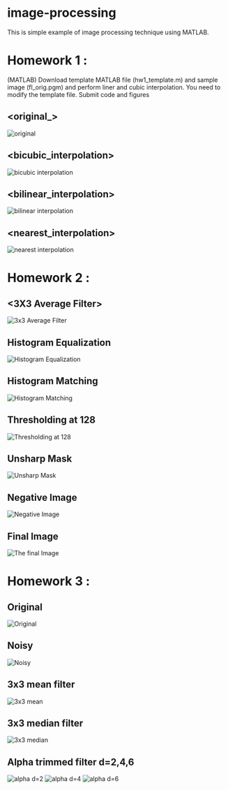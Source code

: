 # image-processing
This is simple example of image processing technique using MATLAB.

# Homework 1 : 

(MATLAB) Download template MATLAB file (hw1_template.m) and sample image
(fl_orig.pgm) and perform liner and cubic interpolation. You need to modify the
template file. Submit code and figures

## <original_>
![original](https://user-images.githubusercontent.com/70814964/93469591-ad9ed900-f92b-11ea-88c1-9df6e168c6ce.PNG)

## <bicubic_interpolation>
![bicubic interpolation](https://user-images.githubusercontent.com/70814964/93469593-ad9ed900-f92b-11ea-9eb6-1474b6a7533f.PNG)

## <bilinear_interpolation>
![bilinear interpolation](https://user-images.githubusercontent.com/70814964/93469595-ae376f80-f92b-11ea-8522-a9610d94b1c3.PNG)

## <nearest_interpolation>
![nearest interpolation](https://user-images.githubusercontent.com/70814964/93469588-abd51580-f92b-11ea-9564-ccab020c6009.PNG)


# Homework 2 :

## <3X3 Average Filter>
![3x3 Average Filter](https://user-images.githubusercontent.com/70814964/93469882-15edba80-f92c-11ea-9d05-87ba9d0c5e16.PNG)

## Histogram Equalization
![Histogram Equalization](https://user-images.githubusercontent.com/70814964/93469888-16865100-f92c-11ea-8f27-4a20eb65ecf4.PNG)

## Histogram Matching
![Histogram Matching](https://user-images.githubusercontent.com/70814964/93469890-171ee780-f92c-11ea-945c-0052030367eb.PNG)

## Thresholding at 128
![Thresholding at 128](https://user-images.githubusercontent.com/70814964/93469873-1423f700-f92c-11ea-8a1d-628a1fe98a02.PNG)

## Unsharp Mask
![Unsharp Mask](https://user-images.githubusercontent.com/70814964/93469879-15552400-f92c-11ea-88ab-be84d3f1b4ce.PNG)

## Negative Image
![Negative Image](https://user-images.githubusercontent.com/70814964/93469896-18501480-f92c-11ea-8291-ada0c6cef0a9.PNG)

## Final Image
![The final Image](https://user-images.githubusercontent.com/70814964/93469899-18e8ab00-f92c-11ea-9797-a9a3517324ec.PNG)

# Homework 3 :

## Original
![Original](https://user-images.githubusercontent.com/70814964/93470534-058a0f80-f92d-11ea-9b69-5e0654c165b6.PNG)

## Noisy
![Noisy](https://user-images.githubusercontent.com/70814964/93470531-0458e280-f92d-11ea-8d53-65a2ccde2ae2.PNG)

## 3x3 mean filter
![3x3 mean](https://user-images.githubusercontent.com/70814964/93470537-0622a600-f92d-11ea-9a67-d244858a7c63.PNG)

## 3x3 median filter
![3x3 median](https://user-images.githubusercontent.com/70814964/93470538-06bb3c80-f92d-11ea-814c-f21e45cb7b43.PNG)

## Alpha trimmed filter d=2,4,6
![alpha d=2](https://user-images.githubusercontent.com/70814964/93470539-06bb3c80-f92d-11ea-9720-edba58291605.PNG)
![alpha d=4](https://user-images.githubusercontent.com/70814964/93470542-0753d300-f92d-11ea-8af9-e6f45e943749.PNG)
![alpha d=6](https://user-images.githubusercontent.com/70814964/93470543-0753d300-f92d-11ea-9daf-4c5a007e39fa.PNG)
